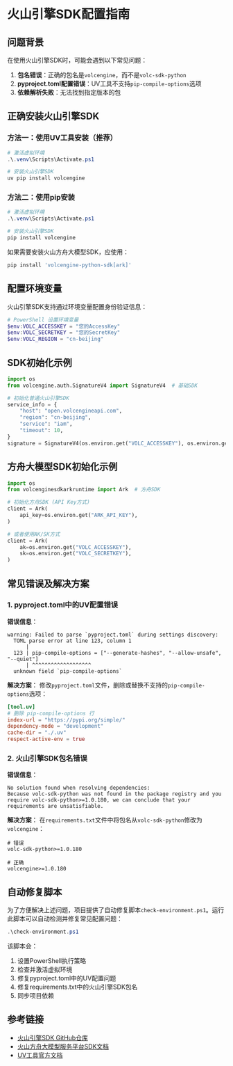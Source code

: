 # 火山引擎SDK配置指南

## 问题背景

在使用火山引擎SDK时，可能会遇到以下常见问题：

1. **包名错误**：正确的包名是`volcengine`，而不是`volc-sdk-python`
2. **pyproject.toml配置错误**：UV工具不支持`pip-compile-options`选项
3. **依赖解析失败**：无法找到指定版本的包

## 正确安装火山引擎SDK

### 方法一：使用UV工具安装（推荐）

```powershell
# 激活虚拟环境
.\.venv\Scripts\Activate.ps1

# 安装火山引擎SDK
uv pip install volcengine
```

### 方法二：使用pip安装

```powershell
# 激活虚拟环境
.\.venv\Scripts\Activate.ps1

# 安装火山引擎SDK
pip install volcengine
```

如果需要安装火山方舟大模型SDK，应使用：

```powershell
pip install 'volcengine-python-sdk[ark]'
```

## 配置环境变量

火山引擎SDK支持通过环境变量配置身份验证信息：

```powershell
# PowerShell 设置环境变量
$env:VOLC_ACCESSKEY = "您的AccessKey"
$env:VOLC_SECRETKEY = "您的SecretKey"
$env:VOLC_REGION = "cn-beijing"
```

## SDK初始化示例

```python
import os
from volcengine.auth.SignatureV4 import SignatureV4  # 基础SDK

# 初始化普通火山引擎SDK
service_info = {
    "host": "open.volcengineapi.com",
    "region": "cn-beijing",
    "service": "iam",
    "timeout": 10,
}
signature = SignatureV4(os.environ.get("VOLC_ACCESSKEY"), os.environ.get("VOLC_SECRETKEY"))
```

## 方舟大模型SDK初始化示例

```python
import os
from volcenginesdkarkruntime import Ark  # 方舟SDK

# 初始化方舟SDK (API Key方式)
client = Ark(
    api_key=os.environ.get("ARK_API_KEY"),
)

# 或者使用AK/SK方式
client = Ark(
    ak=os.environ.get("VOLC_ACCESSKEY"),
    sk=os.environ.get("VOLC_SECRETKEY"),
)
```

## 常见错误及解决方案

### 1. pyproject.toml中的UV配置错误

**错误信息**：
```
warning: Failed to parse `pyproject.toml` during settings discovery:
  TOML parse error at line 123, column 1
      |
  123 | pip-compile-options = ["--generate-hashes", "--allow-unsafe", "--quiet"]
      | ^^^^^^^^^^^^^^^^^^^
  unknown field `pip-compile-options`
```

**解决方案**：
修改`pyproject.toml`文件，删除或替换不支持的`pip-compile-options`选项：

```toml
[tool.uv]
# 删除 pip-compile-options 行
index-url = "https://pypi.org/simple/"
dependency-mode = "development"
cache-dir = "./.uv"
respect-active-env = true
```

### 2. 火山引擎SDK包名错误

**错误信息**：
```
No solution found when resolving dependencies:
Because volc-sdk-python was not found in the package registry and you require volc-sdk-python>=1.0.180, we can conclude that your requirements are unsatisfiable.
```

**解决方案**：
在`requirements.txt`文件中将包名从`volc-sdk-python`修改为`volcengine`：

```
# 错误
volc-sdk-python>=1.0.180

# 正确
volcengine>=1.0.180
```

## 自动修复脚本

为了方便解决上述问题，项目提供了自动修复脚本`check-environment.ps1`。运行此脚本可以自动检测并修复常见配置问题：

```powershell
.\check-environment.ps1
```

该脚本会：
1. 设置PowerShell执行策略
2. 检查并激活虚拟环境
3. 修复pyproject.toml中的UV配置问题
4. 修复requirements.txt中的火山引擎SDK包名
5. 同步项目依赖

## 参考链接

- [火山引擎SDK GitHub仓库](https://github.com/volcengine/volc-sdk-python)
- [火山方舟大模型服务平台SDK文档](https://www.volcengine.com/docs/82379/1319847)
- [UV工具官方文档](https://github.com/astral-sh/uv) 